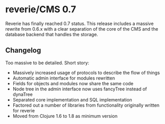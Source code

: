# reverie/CMS 0.7

Reverie has finally reached 0.7 status. This release includes a massive rewrite from 0.6.x with a clear separation of the core of the CMS and the database backend that handles the storage.

## Changelog

Too massive to be detailed. Short story:

- Massively increased usage of protocols to describe the flow of things
- Automatic admin interface for modules rewritten
- Fields for objects and modules now share the same code
- Node tree in the admin interface now uses fancyTree instead of dynaTree
- Separated core implementation and SQL implementation
- Factored out a number of libraries from functionality originally written for reverie
- Moved from Clojure 1.6 to 1.8 as minimum version
